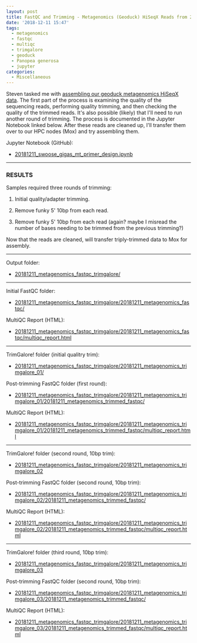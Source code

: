 ```yaml
---
layout: post
title: FastQC and Trimming - Metagenomics (Geoduck) HiSeqX Reads from 20180809
date: '2018-12-11 15:47'
tags:
  - metagenomics
  - fastqc
  - multiqc
  - trimgalore
  - geoduck
  - Panopea generosa
  - jupyter
categories:
  - Miscellaneous
---
```

Steven tasked me with [assembling our geoduck metagenomics HiSeqX data](https://github.com/RobertsLab/resources/issues/508). The first part of the process is examining the quality of the sequencing reads, performing quality trimming, and then checking the quality of the trimmed reads. It's also possible (likely) that I'll need to run another round of trimming. The process is documented in the Jupyter Notebook linked below. After these reads are cleaned up, I'll transfer them over to our HPC nodes (Mox) and try assembling them.


Jupyter Notebook (GitHub):

- [20181211_swoose_gigas_mt_primer_design.ipynb](https://github.com/RobertsLab/code/blob/master/notebooks/sam/20181211_swoose_gigas_mt_primer_design.ipynb)

---

### RESULTS

Samples required three rounds of trimming:

1. Initial quality/adapter trimming.

2. Remove funky 5' 10bp from each read.

3. Remove funky 5' 10bp from each read (again? maybe I misread the number of bases needing to be trimmed from the previous trimming?)

Now that the reads are cleaned, will transfer triply-trimmed data to Mox for assembly.

---

Output folder:

- [20181211_metagenomics_fastqc_trimgalore/](http://gannet.fish.washington.edu/Atumefaciens/20181211_metagenomics_fastqc_trimgalore/)


---

Initial FastQC folder:

- [20181211_metagenomics_fastqc_trimgalore/20181211_metagenomics_fastqc/](http://gannet.fish.washington.edu/Atumefaciens/20181211_metagenomics_fastqc_trimgalore/20181211_metagenomics_fastqc/)

MultiQC Report (HTML):

- [20181211_metagenomics_fastqc_trimgalore/20181211_metagenomics_fastqc/multiqc_report.html](http://gannet.fish.washington.edu/Atumefaciens/20181211_metagenomics_fastqc_trimgalore/20181211_metagenomics_fastqc/multiqc_report.html)


---

TrimGalore! folder (initial qualitry trim):

- [20181211_metagenomics_fastqc_trimgalore/20181211_metagenomics_trimgalore_01/](http://gannet.fish.washington.edu/Atumefaciens/20181211_metagenomics_fastqc_trimgalore/20181211_metagenomics_trimgalore_01/)

Post-trimming FastQC folder (first round):

- [20181211_metagenomics_fastqc_trimgalore/20181211_metagenomics_trimgalore_01/20181211_metagenomics_trimmed_fastqc/](http://gannet.fish.washington.edu/Atumefaciens/20181211_metagenomics_fastqc_trimgalore/20181211_metagenomics_trimgalore_01/20181211_metagenomics_trimmed_fastqc/)

MultiQC Report (HTML):

- [20181211_metagenomics_fastqc_trimgalore/20181211_metagenomics_trimgalore_01/20181211_metagenomics_trimmed_fastqc/multiqc_report.html](http://gannet.fish.washington.edu/Atumefaciens/20181211_metagenomics_fastqc_trimgalore/20181211_metagenomics_trimgalore_01/20181211_metagenomics_trimmed_fastqc/multiqc_report.html)

---

TrimGalore! folder (second round, 10bp trim):

- [20181211_metagenomics_fastqc_trimgalore/20181211_metagenomics_trimgalore_02](http://gannet.fish.washington.edu/Atumefaciens/20181211_metagenomics_fastqc_trimgalore/20181211_metagenomics_trimgalore_02)

Post-trimming FastQC folder (second round, 10bp trim):

- [20181211_metagenomics_fastqc_trimgalore/20181211_metagenomics_trimgalore_02/20181211_metagenomics_trimmed_fastqc/](http://gannet.fish.washington.edu/Atumefaciens/20181211_metagenomics_fastqc_trimgalore/20181211_metagenomics_trimgalore_02/20181211_metagenomics_trimmed_fastqc/)

MultiQC Report (HTML):

- [20181211_metagenomics_fastqc_trimgalore/20181211_metagenomics_trimgalore_02/20181211_metagenomics_trimmed_fastqc/multiqc_report.html](http://gannet.fish.washington.edu/Atumefaciens/20181211_metagenomics_fastqc_trimgalore/20181211_metagenomics_trimgalore_02/20181211_metagenomics_trimmed_fastqc/multiqc_report.html)


---

TrimGalore! folder (third round, 10bp trim):

- [20181211_metagenomics_fastqc_trimgalore/20181211_metagenomics_trimgalore_03](http://gannet.fish.washington.edu/Atumefaciens/20181211_metagenomics_fastqc_trimgalore/20181211_metagenomics_trimgalore_03)

Post-trimming FastQC folder (second round, 10bp trim):

- [20181211_metagenomics_fastqc_trimgalore/20181211_metagenomics_trimgalore_03/20181211_metagenomics_trimmed_fastqc/](http://gannet.fish.washington.edu/Atumefaciens/20181211_metagenomics_fastqc_trimgalore/20181211_metagenomics_trimgalore_03/20181211_metagenomics_trimmed_fastqc/)

MultiQC Report (HTML):

- [20181211_metagenomics_fastqc_trimgalore/20181211_metagenomics_trimgalore_03/20181211_metagenomics_trimmed_fastqc/multiqc_report.html](http://gannet.fish.washington.edu/Atumefaciens/20181211_metagenomics_fastqc_trimgalore/20181211_metagenomics_trimgalore_03/20181211_metagenomics_trimmed_fastqc/multiqc_report.html)
